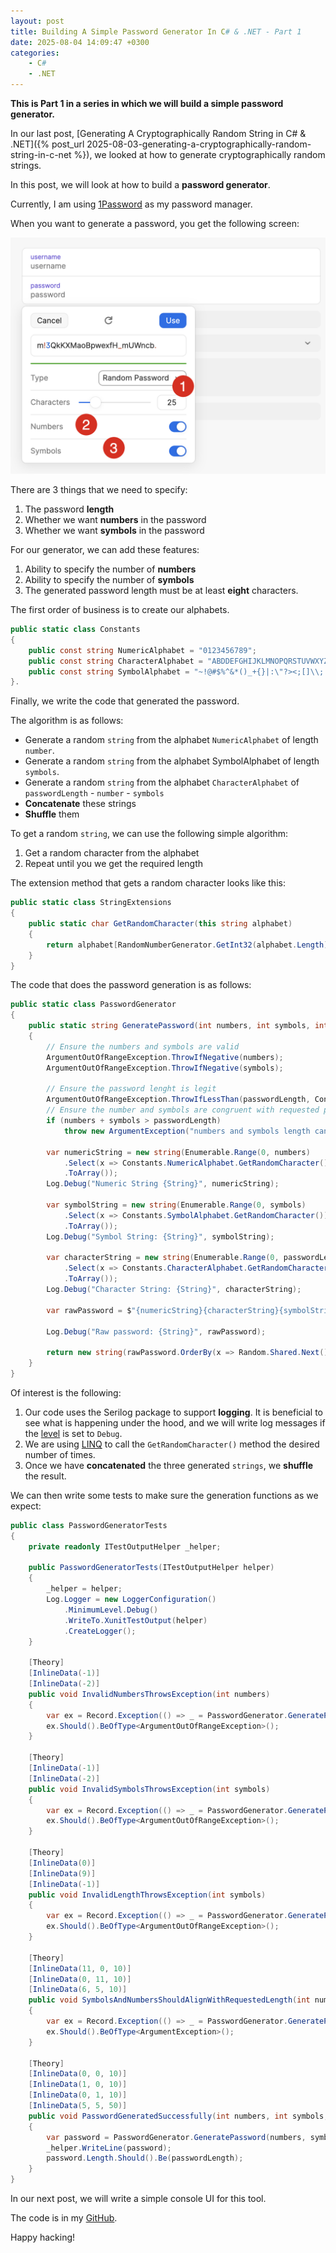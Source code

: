 ```yaml
---
layout: post
title: Building A Simple Password Generator In C# & .NET - Part 1
date: 2025-08-04 14:09:47 +0300
categories:
    - C#
    - .NET
---
```


**This is Part 1 in a series in which we will build a simple password generator.**

In our last post, [Generating A Cryptographically Random String in C# & .NET]({% post_url 2025-08-03-generating-a-cryptographically-random-string-in-c-net %}), we looked at how to generate cryptographically random strings.

In this post, we will look at how to build a **password generator**.

Currently, I am using [1Password](https://1password.com/) as my password manager.

When you want to generate a password, you get the following screen:

![GeneratePassword](../images/2025/08/GeneratePassword.png)

There are 3 things that we need to specify:

1. The password **length**
2. Whether we want  **numbers** in the password
3. Whether we want  **symbols** in the password

For our generator, we can add these features:

1. Ability to specify the number of **numbers**
2. Ability to specify the number of **symbols**
3. The generated password length must be at least **eight** characters.

The first order of business is to create our alphabets.

```c#
public static class Constants
{
    public const string NumericAlphabet = "0123456789";
    public const string CharacterAlphabet = "ABDDEFGHIJKLMNOPQRSTUVWXYZabddefghijklmnopqrstuvwxyz";
    public const string SymbolAlphabet = "~!@#$%^&*()_+{}|:\"?><;[]\\;',./";
}.
```

Finally, we write the code that generated the password.

The algorithm is as follows:

- Generate a random `string` from the alphabet `NumericAlphabet` of length `number`.
- Generate a random `string` from the alphabet  SymbolAlphabet of length `symbols`.
- Generate a random `string` from the alphabet `CharacterAlphabet` of `passwordLength` - `number` - `symbols`
- **Concatenate** these strings
- **Shuffle** them

To get a random `string`, we can use the following simple algorithm:

1. Get a random character from the alphabet
2. Repeat until you we get the required length

The extension method that gets a random character looks like this:

```c#
public static class StringExtensions
{
    public static char GetRandomCharacter(this string alphabet)
    {
        return alphabet[RandomNumberGenerator.GetInt32(alphabet.Length)];
    }
}
```

The code that does the password generation is as follows:

```c#
public static class PasswordGenerator
{
    public static string GeneratePassword(int numbers, int symbols, int passwordLength)
    {
        // Ensure the numbers and symbols are valid
        ArgumentOutOfRangeException.ThrowIfNegative(numbers);
        ArgumentOutOfRangeException.ThrowIfNegative(symbols);

        // Ensure the password lenght is legit
        ArgumentOutOfRangeException.ThrowIfLessThan(passwordLength, Constants.MinimumPasswordLength);
        // Ensure the number and symbols are congruent with requested password length
        if (numbers + symbols > passwordLength)
            throw new ArgumentException("numbers and symbols length cannot be greater than requested password length");

        var numericString = new string(Enumerable.Range(0, numbers)
            .Select(x => Constants.NumericAlphabet.GetRandomCharacter())
            .ToArray());
        Log.Debug("Numeric String {String}", numericString);

        var symbolString = new string(Enumerable.Range(0, symbols)
            .Select(x => Constants.SymbolAlphabet.GetRandomCharacter())
            .ToArray());
        Log.Debug("Symbol String: {String}", symbolString);

        var characterString = new string(Enumerable.Range(0, passwordLength - numbers - symbols)
            .Select(x => Constants.CharacterAlphabet.GetRandomCharacter())
            .ToArray());
        Log.Debug("Character String: {String}", characterString);

        var rawPassword = $"{numericString}{characterString}{symbolString}";

        Log.Debug("Raw password: {String}", rawPassword);

        return new string(rawPassword.OrderBy(x => Random.Shared.Next()).ToArray());
    }
}
```

Of interest is the following:

1. Our code uses the Serilog package to support **logging**. It is beneficial to see what is happening under the hood, and we will write log messages if the [level](https://sematext.com/blog/logging-levels/) is set to `Debug`.
2. We are using [LINQ](https://learn.microsoft.com/en-us/dotnet/csharp/linq/) to call the `GetRandomCharacter()` method the desired number of times.
3. Once we have **concatenated** the three generated `strings`, we **shuffle** the result.

We can then write some tests to make sure the generation functions as we expect:

```c#
public class PasswordGeneratorTests
{
    private readonly ITestOutputHelper _helper;

    public PasswordGeneratorTests(ITestOutputHelper helper)
    {
        _helper = helper;
        Log.Logger = new LoggerConfiguration()
            .MinimumLevel.Debug()
            .WriteTo.XunitTestOutput(helper)
            .CreateLogger();
    }

    [Theory]
    [InlineData(-1)]
    [InlineData(-2)]
    public void InvalidNumbersThrowsException(int numbers)
    {
        var ex = Record.Exception(() => _ = PasswordGenerator.GeneratePassword(numbers, 0, 10));
        ex.Should().BeOfType<ArgumentOutOfRangeException>();
    }

    [Theory]
    [InlineData(-1)]
    [InlineData(-2)]
    public void InvalidSymbolsThrowsException(int symbols)
    {
        var ex = Record.Exception(() => _ = PasswordGenerator.GeneratePassword(0, symbols, 10));
        ex.Should().BeOfType<ArgumentOutOfRangeException>();
    }

    [Theory]
    [InlineData(0)]
    [InlineData(9)]
    [InlineData(-1)]
    public void InvalidLengthThrowsException(int symbols)
    {
        var ex = Record.Exception(() => _ = PasswordGenerator.GeneratePassword(0, 0, symbols));
        ex.Should().BeOfType<ArgumentOutOfRangeException>();
    }

    [Theory]
    [InlineData(11, 0, 10)]
    [InlineData(0, 11, 10)]
    [InlineData(6, 5, 10)]
    public void SymbolsAndNumbersShouldAlignWithRequestedLength(int numbers, int symbols, int passwordLength)
    {
        var ex = Record.Exception(() => _ = PasswordGenerator.GeneratePassword(numbers, symbols, passwordLength));
        ex.Should().BeOfType<ArgumentException>();
    }

    [Theory]
    [InlineData(0, 0, 10)]
    [InlineData(1, 0, 10)]
    [InlineData(0, 1, 10)]
    [InlineData(5, 5, 50)]
    public void PasswordGeneratedSuccessfully(int numbers, int symbols, int passwordLength)
    {
        var password = PasswordGenerator.GeneratePassword(numbers, symbols, passwordLength);
        _helper.WriteLine(password);
        password.Length.Should().Be(passwordLength);
    }
}
```

In our next post, we will write a simple console UI for this tool.

The code is in my [GitHub](https://github.com/conradakunga/BlogCode/tree/master/PassGen).

Happy hacking!
